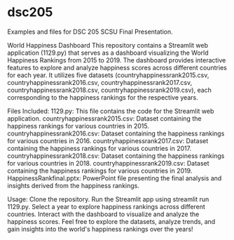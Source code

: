 # dsc205
Examples and files for DSC 205 SCSU Final Presentation. 

World Happiness Dashboard
This repository contains a Streamlit web application (1129.py) that serves as a dashboard visualizing the World Happiness Rankings from 2015 to 2019. 
The dashboard provides interactive features to explore and analyze happiness scores across different countries for each year.
It utilizes five datasets (countryhappinessrank2015.csv, countryhappinessrank2016.csv, countryhappinessrank2017.csv, countryhappinessrank2018.csv, countryhappinessrank2019.csv), 
each corresponding to the happiness rankings for the respective years.

Files Included:
1129.py: This file contains the code for the Streamlit web application.
countryhappinessrank2015.csv: Dataset containing the happiness rankings for various countries in 2015.
countryhappinessrank2016.csv: Dataset containing the happiness rankings for various countries in 2016.
countryhappinessrank2017.csv: Dataset containing the happiness rankings for various countries in 2017.
countryhappinessrank2018.csv: Dataset containing the happiness rankings for various countries in 2018.
countryhappinessrank2019.csv: Dataset containing the happiness rankings for various countries in 2019.
HappinessRankfinal.pptx: PowerPoint file presenting the final analysis and insights derived from the happiness rankings.

Usage:
Clone the repository.
Run the Streamlit app using streamlit run 1129.py.
Select a year to explore happiness rankings across different countries.
Interact with the dashboard to visualize and analyze the happiness scores.
Feel free to explore the datasets, analyze trends, and gain insights into the world's happiness rankings over the years!
